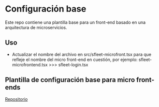 # Configuración base

Este repo contiene una plantilla base para un front-end basado en una arquitectura de microservicios.

## Uso

- Actualizar el nombre del archivo en src/sfleet-microfront.tsx para que refleje el nombre del micro front-end en cuestión, por ejemplo: sfleet-microfrontend.tsx >>> sfleet-login.tsx

## Plantilla de configuración base para micro front-ends

[Repositorio](https://github.com/rmzNadir/microfrontend-root-config-boilerplate)
